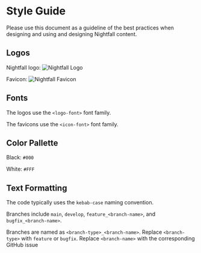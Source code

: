 # Style Guide

<!-- TODO: Update style guide -->

Please use this document as a guideline of the best practices when designing and using and designing Nightfall content.

## Logos

Nightfall logo:
![Nightfall Logo](public/assets/images/nightfall-logo.png)

Favicon:
![Nightfall Favicon](public/favicon.ico)

## Fonts

The logos use the `<logo-font>` font family.

The favicons use the `<icon-font>` font family.

## Color Pallette

Black: `#000`

White: `#FFF`

## Text Formatting

The code typically uses the `kebab-case` naming convention.

Branches include `main`, `develop`, `feature_<branch-name>`, and `bugfix_<branch-name>`.

Branches are named as `<branch-type>_<branch-name>`. Replace `<branch-type>` with `feature` or `bugfix`.
Replace `<branch-name>` with the corresponding GitHub issue
